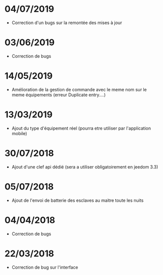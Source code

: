 # 04/07/2019

- Correction d'un bugs sur la remontée des mises à jour

# 03/06/2019

- Correction de bugs

# 14/05/2019

- Amélioration de la gestion de commande avec le meme nom sur le meme équipements (erreur Duplicate entry....)

# 13/03/2019

- Ajout du type d'équipement réel (pourra etre utiliser par l'application mobile)

# 30/07/2018

- Ajout d'une clef api dédié (sera a utiliser obligatoirement en jeedom 3.3)

# 05/07/2018

- Ajout de l'envoi de batterie des esclaves au maitre toute les nuits

# 04/04/2018

- Correction de bugs

# 22/03/2018

- Correction de bug sur l'interface
